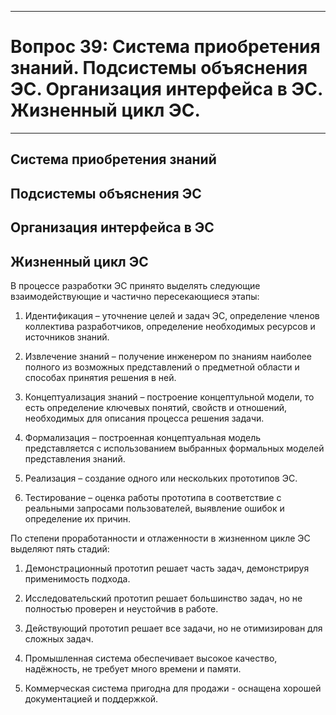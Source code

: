 ___
# Вопрос 39: Система приобретения знаний. Подсистемы объяснения ЭС. Организация интерфейса в ЭС. Жизненный цикл ЭС.
___

## Система приобретения знаний

## Подсистемы объяснения ЭС

## Организация интерфейса в ЭС

## Жизненный цикл ЭС

В процессе разработки ЭС принято выделять следующие взаимодействующие и частично пересекающиеся этапы:

1. Идентификация – уточнение целей и задач ЭС, определение членов коллектива разработчиков, определение необходимых ресурсов и источников знаний.

2. Извлечение знаний – получение инженером по знаниям наиболее полного из возможных представлений о предметной области и способах принятия решения в ней.

3. Концептуализация знаний – построение концептульной модели, то есть определение ключевых понятий, свойств и отношений, необходимых для описания процесса решения задачи.  

4. Формализация – построенная концептуальная модель представляется с использованием выбранных формальных моделей представления знаний.

5. Реализация – создание одного или нескольких прототипов ЭС. 

6. Тестирование – оценка работы прототипа в соответствие с реальными запросами пользователей, выявление ошибок и определение их причин. 

По степени проработанности и отлаженности в жизненном цикле ЭС выделяют пять стадий:

1. Демонстрационный прототип решает часть задач, демонстрируя применимость подхода.

2. Исследовательский прототип решает большинство задач, но не полностью проверен и неустойчив в работе.

3. Действующий прототип решает все задачи, но не отимизирован для сложных задач.

4. Промышленная система обеспечивает высокое качество, надёжность, не требует много времени и памяти. 

5. Коммерческая система пригодна для продажи -  оснащена хорошей документацией и поддержкой. 



